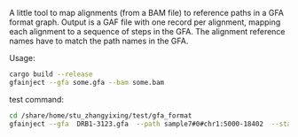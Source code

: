 
A little tool to map alignments (from a BAM file) to reference paths in a GFA format graph.
Output is a GAF file with one record per alignment, mapping each alignment to a sequence
of steps in the GFA.
The alignment reference names have to match the path names in the GFA.

Usage:

```sh
cargo build --release
gfainject --gfa some.gfa --bam some.bam
```

test command:
```sh
cd /share/home/stu_zhangyixing/test/gfa_format
gfainject --gfa  DRB1-3123.gfa  --path sample7#0#chr1:5000-18402  --start 100 --end 200
```